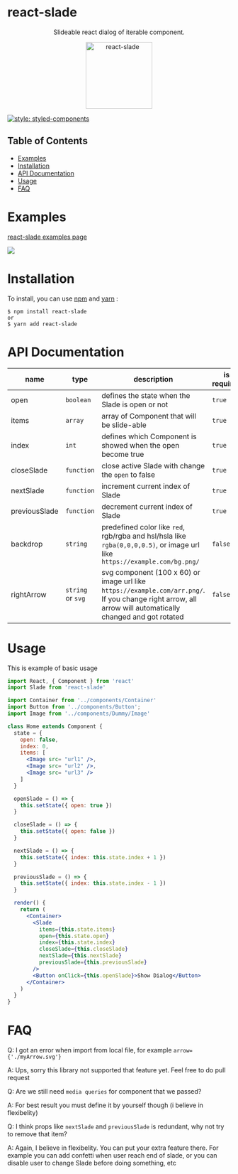 # react-slade

<div align="center">
  <p>
    Slideable react dialog of iterable component.  
  </p>
  <a href="https://www.manuver.io/lib/react-slade">
    <img alt="react-slade" src="https://puu.sh/B2SKS/e665783b42.png" height="150px" />
  </a>
</div>

[![style: styled-components](https://img.shields.io/badge/style-%F0%9F%92%85%20styled--components-orange.svg?colorB=daa357&colorA=db748e)](https://github.com/styled-components/styled-components)

## Table of Contents

* [Examples](#examples)
* [Installation](#installation)
* [API Documentation](#api-documentation)
* [Usage](#usage)
* [FAQ](#faq)

# Examples

[react-slade examples page](https://manuverio.github.io/react-slade/)

<img src="https://media.giphy.com/media/MX3gs3UOJynShcZFho/giphy.gif">

# Installation

To install, you can use [npm](https://www.npmjs.com/package/react-slade) and [yarn](https://yarnpkg.com/en/package/react-slade) :
```shell
$ npm install react-slade
or
$ yarn add react-slade
```

# API Documentation

name | type | description | is required
--- | --- | --- | ---
open | `boolean` | defines the state when the Slade is open or not | `true`
items | `array` | array of Component that will be slide-able | `true`
index | `int` | defines which Component is showed when the open become true | `true`
closeSlade | `function` | close active Slade with change the `open` to false | `true`
nextSlade | `function` | increment current index of Slade | `true`
previousSlade | `function` | decrement current index of Slade | `true`
backdrop | `string` | predefined color like `red`, rgb/rgba and hsl/hsla like `rgba(0,0,0,0.5)`, or image url like `https://example.com/bg.png/` | `false`
rightArrow | `string` or `svg` | svg component (100 x 60) or image url like `https://example.com/arr.png/`. If you change right arrow, all arrow will automatically changed and got rotated | `false` 

# Usage

This is example of basic usage

```jsx
import React, { Component } from 'react'
import Slade from 'react-slade'

import Container from '../components/Container'
import Button from '../components/Button';
import Image from '../components/Dummy/Image'

class Home extends Component {
  state = {
    open: false,
    index: 0,
    items: [ 
      <Image src= "url1" />,
      <Image src= "url2" />,
      <Image src= "url3" />
    ]
  }

  openSlade = () => {
    this.setState({ open: true })
  }

  closeSlade = () => {
    this.setState({ open: false })
  }

  nextSlade = () => {
    this.setState({ index: this.state.index + 1 })
  }

  previousSlade = () => {
    this.setState({ index: this.state.index - 1 })
  }

  render() {
    return (
      <Container>
        <Slade 
          items={this.state.items} 
          open={this.state.open} 
          index={this.state.index} 
          closeSlade={this.closeSlade}
          nextSlade={this.nextSlade}
          previousSlade={this.previousSlade} 
        />
        <Button onClick={this.openSlade}>Show Dialog</Button>
      </Container>
    )
  }
}
```

# FAQ

Q: I got an error when import from local file, for example `arrow={'./myArrow.svg'}`

A: Ups, sorry this library not supported that feature yet. Feel free to do pull request

Q: Are we still need `media queries` for component that we passed?

A: For best result you must define it by yourself though (i believe in flexibelity)

Q: I think props like `nextSlade` and `previousSlade` is redundant, why not try to remove that item?

A: Again, I believe in flexibelity. You can put your extra feature there. For example you can add confetti when user reach end of slade, or you can disable user to change Slade before doing something, etc